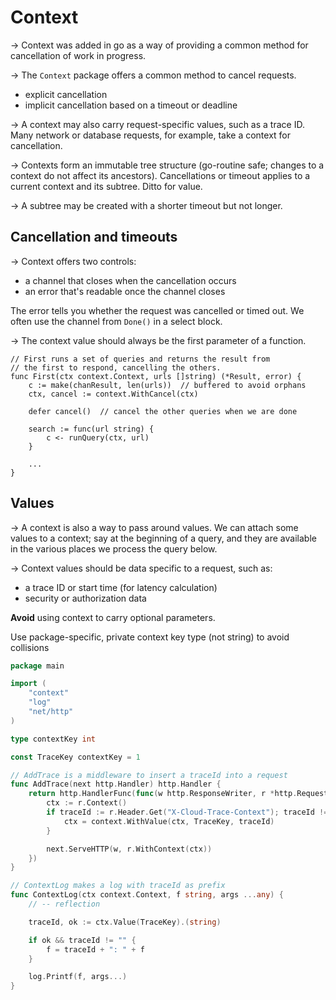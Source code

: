 # Context

→ Context was added in go as a way of providing a common method for cancellation 
of work in progress.

→ The `Context` package offers a common method to cancel requests.
- explicit cancellation
- implicit cancellation based on a timeout or deadline

→ A context may also carry request-specific values, such as a trace ID.
Many network or database requests, for example, take a context for cancellation.

→ Contexts form an immutable tree structure (go-routine safe; changes to a context
do not affect its ancestors). Cancellations or timeout applies to a current context and its
subtree. Ditto for value. 

→ A subtree may be created with a shorter timeout but not longer.

## Cancellation and timeouts

→ Context offers two controls:

- a channel that closes when the cancellation occurs
- an error that's readable once the channel closes

The error tells you whether the request was cancelled or timed out.
We often use the channel from `Done()` in a select block.

→ The context value should always be the first parameter of a function.

```text
// First runs a set of queries and returns the result from
// the first to respond, cancelling the others.
func First(ctx context.Context, urls []string) (*Result, error) {
    c := make(chanResult, len(urls))  // buffered to avoid orphans
	ctx, cancel := context.WithCancel(ctx)
	
	defer cancel()  // cancel the other queries when we are done
	
	search := func(url string) {
		c <- runQuery(ctx, url)
    }
	
	...
}
```

## Values

→ A context is also a way to pass around values. We can attach some values to a context; say
at the beginning of a query, and they are available in the various places we process the query below.

→ Context values should be data specific to a request, such as:
- a trace ID or start time (for latency calculation)
- security or authorization data

**Avoid** using context to carry optional parameters.

Use package-specific, private context key type (not string) to avoid collisions

```go
package main

import (
	"context"
	"log"
	"net/http"
)

type contextKey int

const TraceKey contextKey = 1

// AddTrace is a middleware to insert a traceId into a request
func AddTrace(next http.Handler) http.Handler {
	return http.HandlerFunc(func(w http.ResponseWriter, r *http.Request) {
		ctx := r.Context()
		if traceId := r.Header.Get("X-Cloud-Trace-Context"); traceId != "" {
			ctx = context.WithValue(ctx, TraceKey, traceId)
		}

		next.ServeHTTP(w, r.WithContext(ctx))
	})
}

// ContextLog makes a log with traceId as prefix
func ContextLog(ctx context.Context, f string, args ...any) {
	// -- reflection

	traceId, ok := ctx.Value(TraceKey).(string)

	if ok && traceId != "" {
		f = traceId + ": " + f
	}

	log.Printf(f, args...)
}
```